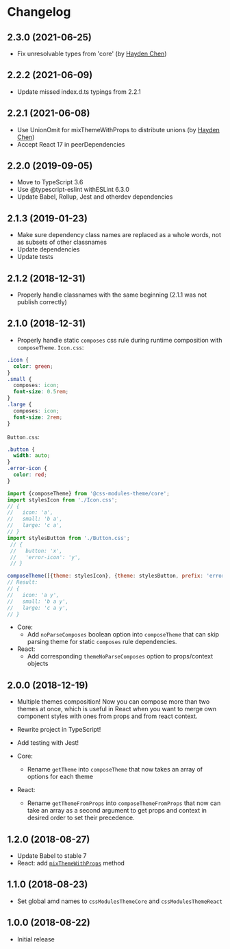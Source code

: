 # Changelog

## 2.3.0 (2021-06-25)
* Fix unresolvable types from 'core' (by [Hayden Chen](https://github.com/chbdetta))

## 2.2.2 (2021-06-09)
 * Update missed index.d.ts typings from 2.2.1

## 2.2.1 (2021-06-08)
 * Use UnionOmit for mixThemeWithProps to distribute unions (by [Hayden Chen](https://github.com/chbdetta))
 * Accept React 17 in peerDependencies

## 2.2.0 (2019-09-05)
 * Move to TypeScript 3.6
 * Use @typescript-eslint withESLint 6.3.0
 * Update Babel, Rollup, Jest and otherdev dependencies

## 2.1.3 (2019-01-23)
 * Make sure dependency class names are replaced as a whole words, not as subsets of other classnames
 * Update dependencies
 * Update tests

## 2.1.2 (2018-12-31)
 * Properly handle classnames with the same beginning (2.1.1 was not publish correctly)

## 2.1.0 (2018-12-31)
 * Properly handle static `composes` css rule during runtime composition with `composeTheme`.
 `Icon.css`:
 ```css
 .icon {
   color: green;
 }
 .small {
   composes: icon;
   font-size: 0.5rem;
 }
 .large {
   composes: icon;
   font-size: 2rem;
 }
 ```
 `Button.css`:
 ```css
 .button {
   width: auto;
 }
 .error-icon {
   color: red;
 }
 ```
 ```js
 import {composeTheme} from '@css-modules-theme/core';
 import stylesIcon from './Icon.css';
 // {
 //   icon: 'a',
 //   small: 'b a',
 //   large: 'c a',
 // }
 import stylesButton from './Button.css';
  // {
  //   button: 'x',
  //   'error-icon': 'y',
  // }

 composeTheme([{theme: stylesIcon}, {theme: stylesButton, prefix: 'error-'}]);
 // Result:
 // {
 //   icon: 'a y',
 //   small: 'b a y',
 //   large: 'c a y',
 // }
 ```

 * Core:
   * Add `noParseComposes` boolean option into `composeTheme` that can skip parsing theme for static `composes` rule dependencies.
 * React:
   * Add corresponding `themeNoParseComposes` option to props/context objects

## 2.0.0 (2018-12-19)
 * Multiple themes composition! Now you can compose more than two themes at once, which is useful in React when you want to merge own component styles with ones from props and from react context.
 * Rewrite project in TypeScript!
 * Add testing with Jest!

 * Core:
   * Rename `getTheme` into `composeTheme` that now takes an array of options for each theme
 * React:
   * Rename `getThemeFromProps` into `composeThemeFromProps` that now can take an array as a second argument to get props and context in desired order to set their precedence.

## 1.2.0  (2018-08-27)
 * Update Babel to stable 7
 * React: add [`mixThemeWithProps`](https://github.com/klimashkin/css-modules-theme#mixthemewithprops) method

## 1.1.0  (2018-08-23)
 * Set global amd names to `cssModulesThemeCore` and `cssModulesThemeReact`

## 1.0.0  (2018-08-22)
 * Initial release